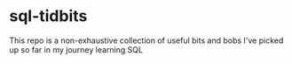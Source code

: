# sql-tidbits
This repo is a non-exhaustive collection of useful bits and bobs I've picked up so far in my journey learning SQL
